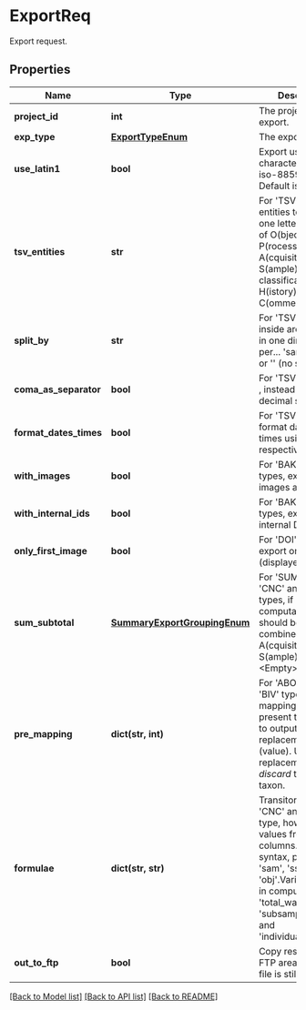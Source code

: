 # ExportReq

Export request.
## Properties
Name | Type | Description | Notes
------------ | ------------- | ------------- | -------------
**project_id** | **int** | The project to export. | 
**exp_type** | [**ExportTypeEnum**](ExportTypeEnum.md) | The export type. | 
**use_latin1** | **bool** | Export using latin 1 character set, AKA iso-8859-1. Default is utf-8. | [optional] [default to False]
**tsv_entities** | **str** | For &#39;TSV&#39; type, the entities to export, one letter for each of O(bject), P(rocess), A(cquisition), S(ample), classification H(istory), C(omments). | 
**split_by** | **str** | For &#39;TSV&#39; type, inside archives, split in one directory per... &#39;sample&#39;, &#39;taxo&#39; or &#39;&#39; (no split). | 
**coma_as_separator** | **bool** | For &#39;TSV&#39; type, use a , instead of . for decimal separator. | 
**format_dates_times** | **bool** | For &#39;TSV&#39; type, format dates and times using - and : respectively. | 
**with_images** | **bool** | For &#39;BAK&#39; and &#39;DOI&#39; types, export images as well. | 
**with_internal_ids** | **bool** | For &#39;BAK&#39; and &#39;DOI&#39; types, export internal DB IDs. | 
**only_first_image** | **bool** | For &#39;DOI&#39; type, export only first (displayed) image. | 
**sum_subtotal** | [**SummaryExportGroupingEnum**](SummaryExportGroupingEnum.md) | For &#39;SUM&#39;, &#39;ABO&#39;, &#39;CNC&#39; and &#39;BIV&#39; types, if computations should be combined. Per A(cquisition) or S(ample) or &lt;Empty&gt;(just taxa). | 
**pre_mapping** | **dict(str, int)** | For &#39;ABO&#39;, &#39;CNC&#39; and &#39;BIV&#39; types types, mapping from present taxon (key) to output replacement one (value). Use a null replacement to _discard_ the present taxon. | [optional] 
**formulae** | **dict(str, str)** | Transitory: For &#39;CNC&#39; and &#39;BIV&#39; type, how to get values from DB free columns. Python syntax, prefixes are &#39;sam&#39;, &#39;ssm&#39; and &#39;obj&#39;.Variables used in computations are &#39;total_water_volume&#39;, &#39;subsample_coef&#39; and &#39;individual_volume&#39; | [optional] 
**out_to_ftp** | **bool** | Copy result file to FTP area. Original file is still available. | 

[[Back to Model list]](../README.md#documentation-for-models) [[Back to API list]](../README.md#documentation-for-api-endpoints) [[Back to README]](../README.md)


